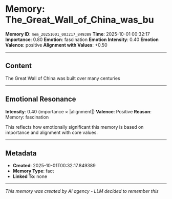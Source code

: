 # Memory: The_Great_Wall_of_China_was_bu

**Memory ID**: `mem_20251001_003217_849389`
**Time**: 2025-10-01 00:32:17
**Importance**: 0.80
**Emotion**: fascination
**Emotion Intensity**: 0.40
**Emotion Valence**: positive
**Alignment with Values**: +0.50

---

## Content

The Great Wall of China was built over many centuries

---

## Emotional Resonance

**Intensity**: 0.40 (importance × |alignment|)
**Valence**: Positive
**Reason**: Memory: fascination

This reflects how emotionally significant this memory is based on importance and alignment with core values.

---

## Metadata

- **Created**: 2025-10-01T00:32:17.849389
- **Memory Type**: fact
- **Linked To**: none

---

*This memory was created by AI agency - LLM decided to remember this*

